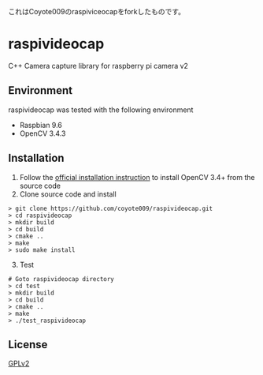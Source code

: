 これはCoyote009のraspiviceocapをforkしたものです。

# raspivideocap
C++ Camera capture library for raspberry pi camera v2

## Environment
raspivideocap was tested with the following environment
- Raspbian 9.6
- OpenCV 3.4.3

## Installation
1. Follow the [official installation instruction](https://docs.opencv.org/3.4.3/d7/d9f/tutorial_linux_install.html) to install OpenCV 3.4+ from the source code
2. Clone source code and install
```
> git clone https://github.com/coyote009/raspivideocap.git
> cd raspivideocap
> mkdir build
> cd build
> cmake ..
> make
> sudo make install
```
3. Test
```
# Goto raspivideocap directory
> cd test
> mkdir build
> cd build
> cmake ..
> make
> ./test_raspivideocap
```

## License
[GPLv2](https://www.gnu.org/licenses/old-licenses/gpl-2.0.html)

